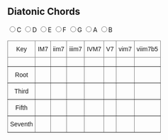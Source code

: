 ## Diatonic Chords

<div>
  <label><input type="radio" name="key" value="C" id="radioC">C</label>
  <label><input type="radio" name="key" value="D" id="radioD">D</label>
  <label><input type="radio" name="key" value="E" id="radioE">E</label>
  <label><input type="radio" name="key" value="F" id="radioF">F</label>
  <label><input type="radio" name="key" value="G" id="radioG">G</label>
  <label><input type="radio" name="key" value="A" id="radioA">A</label>
  <label><input type="radio" name="key" value="B" id="radioB">B</label>
</div>

<style type="text/css">
.tg  {border-collapse:collapse;border-spacing:0;}
.tg td{border-color:black;border-style:solid;border-width:1px;font-family:Arial, sans-serif;font-size:14px;
  overflow:hidden;padding:10px 5px;word-break:normal;}
.tg th{border-color:black;border-style:solid;border-width:1px;font-family:Arial, sans-serif;font-size:14px;
  font-weight:normal;overflow:hidden;padding:10px 5px;word-break:normal;}
.tg .tg-c3ow{border-color:inherit;text-align:center;vertical-align:top}
</style>

<table class="tg" id="targetTable">
<thead>
  <tr>
    <th class="tg-c3ow">Key</th>
    <th class="tg-c3ow">IM7</th>
    <th class="tg-c3ow">iim7</th>
    <th class="tg-c3ow">iiim7</th>
    <th class="tg-c3ow">IVM7</th>
    <th class="tg-c3ow">V7</th>
    <th class="tg-c3ow">vim7</th>
    <th class="tg-c3ow">viim7b5</th>
  </tr>
</thead>
<tbody>
  <tr>
    <td class="tg-c3ow"></td>
    <td class="tg-c3ow"></td>
    <td class="tg-c3ow"></td>
    <td class="tg-c3ow"></td>
    <td class="tg-c3ow"></td>
    <td class="tg-c3ow"></td>
    <td class="tg-c3ow"></td>
    <td class="tg-c3ow"></td>
  </tr>
  <tr>
    <td class="tg-c3ow">Root</td>
    <td class="tg-c3ow"></td>
    <td class="tg-c3ow"></td>
    <td class="tg-c3ow"></td>
    <td class="tg-c3ow"></td>
    <td class="tg-c3ow"></td>
    <td class="tg-c3ow"></td>
    <td class="tg-c3ow"></td>
  </tr>
  <tr>
    <td class="tg-c3ow">Third</td>
    <td class="tg-c3ow"></td>
    <td class="tg-c3ow"></td>
    <td class="tg-c3ow"></td>
    <td class="tg-c3ow"></td>
    <td class="tg-c3ow"></td>
    <td class="tg-c3ow"></td>
    <td class="tg-c3ow"></td>
  </tr>
  <tr>
    <td class="tg-c3ow">Fifth</td>
    <td class="tg-c3ow"></td>
    <td class="tg-c3ow"></td>
    <td class="tg-c3ow"></td>
    <td class="tg-c3ow"></td>
    <td class="tg-c3ow"></td>
    <td class="tg-c3ow"></td>
    <td class="tg-c3ow"></td>
  </tr>
  <tr>
    <td class="tg-c3ow">Seventh</td>
    <td class="tg-c3ow"></td>
    <td class="tg-c3ow"></td>
    <td class="tg-c3ow"></td>
    <td class="tg-c3ow"></td>
    <td class="tg-c3ow"></td>
    <td class="tg-c3ow"></td>
    <td class="tg-c3ow"></td>
  </tr>
</tbody>
</table>

<script type="text/javascript">
  function valueChange(event){
    this.table.rows[1].cells[0].innerHTML = event.currentTarget.value;
    x = this.root.indexOf(event.currentTarget.value)
    for (let i = 0; i < 7; i++) {
      ix = (i+x)%7;
      this.table.rows[1].cells[i+1].innerHTML = this.root[ix] + this.list[i];
      y = this.tone.indexOf(this.root[ix]);
      for (let j = 0; j < 4; j++) {
        jy = (this.majmin[i][j]+y)%12;
        this.table.rows[j+2].cells[i+1].innerHTML = this.tone[jy];
      }
    }
  }
  
  const root = ['C', 'D', 'E', 'F', 'G', 'A', 'B']
  const list = ['M7', 'm7', 'm7', 'M7', '7', 'm7', 'm7b5']
  const tone = ['C', 'C#-D♭','D', 'D#-E♭','E','F', 'F#-G♭', 'G', 'G#-A♭', 'A', 'A#-B♭', 'B']
  const majmin = [[0, 4, 7, 11], [0, 3, 7, 10], [0, 3, 7, 10], [0, 4, 7, 11], [0, 4, 7, 10], [0, 3, 7, 10], [0, 3, 6, 10]]

  let table = document.getElementById('targetTable');

  let radioC = document.getElementById('radioC');
  radioC.checked = true;
  table.rows[1].cells[0].innerHTML = 'C'
  for (let i = 0; i < 7; i++) {
    table.rows[1].cells[i+1].innerHTML = root[i] + list[i];
    y = tone.indexOf(root[i]);
    for (let j = 0; j < 4; j++) {
      jy = (majmin[i][j]+y)%12;
      table.rows[j+2].cells[i+1].innerHTML = tone[jy];
    }
  }
  radioC.addEventListener('change', {table: table, root: root, list: list, majmin: majmin, handleEvent: valueChange});

  let radioD = document.getElementById('radioD');
  radioD.addEventListener('change', {table: table, root: root, list: list, majmin: majmin, handleEvent: valueChange});

  let radioE = document.getElementById('radioE');
  radioE.addEventListener('change', {table: table, root: root, list: list, majmin: majmin, handleEvent: valueChange});

  let radioF = document.getElementById('radioF');
  radioF.addEventListener('change', {table: table, root: root, list: list, majmin: majmin, handleEvent: valueChange});

  let radioG = document.getElementById('radioG');
  radioG.addEventListener('change', {table: table, root: root, list: list, majmin: majmin, handleEvent: valueChange});

  let radioA = document.getElementById('radioA');
  radioA.addEventListener('change', {table: table, root: root, list: list, majmin: majmin, handleEvent: valueChange});

  let radioB = document.getElementById('radioB');
  radioB.addEventListener('change', {table: table, root: root, list: list, majmin: majmin, handleEvent: valueChange});
</script>
